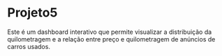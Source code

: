 # Projeto5

Este é um dashboard interativo que permite visualizar a distribuição da quilometragem e a relação entre preço e quilometragem de anúncios de carros usados.